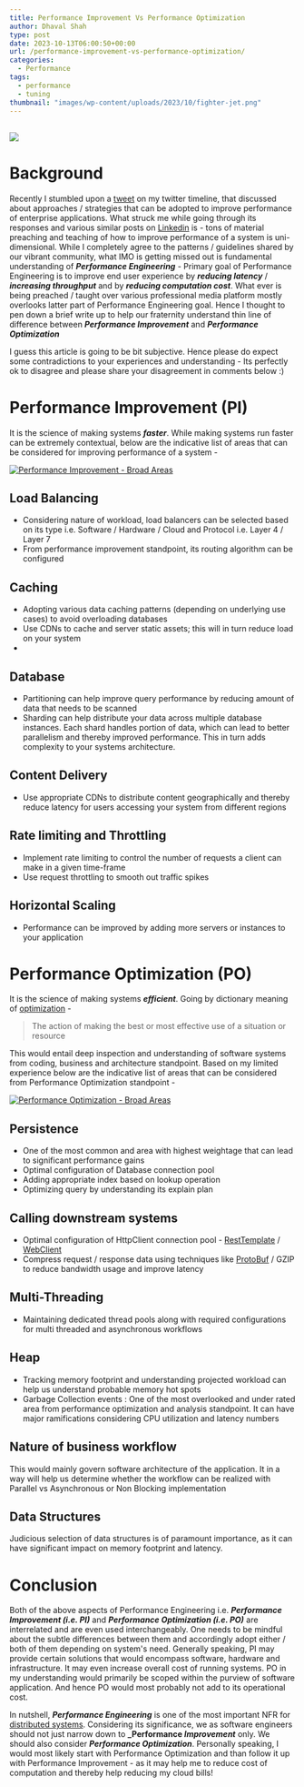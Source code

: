 ```yaml
---
title: Performance Improvement Vs Performance Optimization
author: Dhaval Shah
type: post
date: 2023-10-13T06:00:50+00:00
url: /performance-improvement-vs-performance-optimization/
categories:
  - Performance
tags:
  - performance
  - tuning
thumbnail: "images/wp-content/uploads/2023/10/fighter-jet.png"
---
```



[![](https://www.dhaval-shah.com/images/wp-content/uploads/2023/10/fighter-jet.png)](https://www.dhaval-shah.com/images/wp-content/uploads/2023/10/fighter-jet.png)
-----------------------------------------------------------------------------------------------------------------------------------------
# Background
Recently I stumbled upon a [tweet](https://x.com/sagar_codes/status/1706917466377486471?s=20) on my twitter timeline, that discussed about approaches / strategies that can be adopted to improve performance of enterprise applications. What struck me while going through its responses and various similar posts on [Linkedin](https://www.linkedin.com/) is - tons of material preaching and teaching of how to improve performance of a system is uni-dimensional. While I completely agree to the patterns / guidelines shared by our vibrant community, what IMO is getting missed out is fundamental understanding of **_Performance Engineering_** - Primary goal of Performance Engineering is to improve end user experience by **_reducing latency_** / **_increasing throughput_** and by **_reducing computation cost_**. What ever is being preached / taught over various professional media platform mostly overlooks latter part of Performance Engineering goal. Hence I thought to pen down a brief write up to help our fraternity understand thin line of difference between **_Performance Improvement_** and **_Performance Optimization_**

I guess this article is going to be bit subjective. Hence please do expect some contradictions to your experiences and understanding - Its perfectly ok to disagree and please share your disagreement in comments below :)

# Performance Improvement (PI)
It is the science of making systems **_faster_**. While making systems run faster can be extremely contextual, below are the indicative list of areas that can be considered for improving performance of a system - 

[![Performance Improvement - Broad Areas](https://www.dhaval-shah.com/images/wp-content/uploads/2023/10/PI-mindmap.png)](https://www.dhaval-shah.com/images/wp-content/uploads/2023/10/PI-mindmap.png)

## Load Balancing
- Considering nature of workload, load balancers can be selected based on its type i.e. Software / Hardware / Cloud and Protocol i.e. Layer 4 / Layer 7
- From performance improvement standpoint, its routing algorithm can be configured

## Caching
- Adopting various data caching patterns (depending on underlying use cases) to avoid overloading databases
- Use CDNs to cache and server static assets; this will in turn reduce load on your system
- 
## Database
- Partitioning can help improve query performance by reducing amount of data that needs to be scanned
- Sharding can help distribute your data across multiple database instances. Each shard handles portion of data, which can lead to better parallelism and thereby improved performance. This in turn adds complexity to your systems architecture.

## Content Delivery
- Use appropriate CDNs to distribute content geographically and thereby reduce latency for users accessing your system from different regions

## Rate limiting and Throttling
- Implement rate limiting to control the number of requests a client can make in a given time-frame
- Use request throttling to smooth out traffic spikes

## Horizontal Scaling
- Performance can be improved by adding more servers or instances to your application

# Performance Optimization (PO)
It is the science of making systems **_efficient_**. Going by dictionary meaning of [optimization](https://www.oxfordlearnersdictionaries.com/definition/english/optimize) -
> The action of making the best or most effective use of a situation or resource

This would entail deep inspection and understanding of software systems from coding, business and architecture standpoint. Based on my limited experience below are the indicative list of areas that can be considered from Performance Optimization standpoint -

[![Performance Optimization - Broad Areas](https://www.dhaval-shah.com/images/wp-content/uploads/2023/10/PO-mindmap.png)](https://www.dhaval-shah.com/images/wp-content/uploads/2023/10/PO-mindmap.png)

## Persistence
- One of the most common and area with highest weightage that can lead to significant performance gains
- Optimal configuration of Database connection pool
- Adding appropriate index based on lookup operation
- Optimizing query by understanding its explain plan

## Calling downstream systems
- Optimal configuration of HttpClient connection pool - [RestTemplate](https://www.dhaval-shah.com/rest-client-with-desired-nfrs-using-springs-resttemplate/) / [WebClient](https://www.dhaval-shah.com/performant-and-optimal-spring-webclient/)
- Compress request / response data using techniques like [ProtoBuf](https://protobuf.dev/) / GZIP to reduce bandwidth usage and improve latency

## Multi-Threading
- Maintaining dedicated thread pools along with required configurations for multi threaded and asynchronous workflows

## Heap
- Tracking memory footprint and understanding projected workload can help us understand probable memory hot spots
- Garbage Collection events : One of the most overlooked and under rated area from performance optimization and analysis standpoint. It can have major ramifications considering CPU utilization and latency numbers

## Nature of business workflow
This would mainly govern software architecture of the application. It in a way will help us determine whether the workflow can be realized with Parallel vs Asynchronous or Non Blocking implementation

## Data Structures
Judicious selection of data structures is of paramount importance, as it can have significant impact on memory footprint and latency.

# Conclusion
Both of the above aspects of Performance Engineering i.e. **_Performance Improvement (i.e. PI)_** and **_Performance Optimization (i.e. PO)_** are interrelated and are even used interchangeably. One needs to be mindful about the subtle differences between them and accordingly adopt either / both of them depending on system's need. Generally speaking, PI may provide certain solutions that would encompass software, hardware and infrastructure. It may even increase overall cost of running systems. PO in my understanding would primarily be scoped within the purview of software application. And hence PO would most probably not add to its operational cost.

In nutshell, **_Performance Engineering_** is one of the most important NFR for [distributed systems](https://en.wikipedia.org/wiki/Distributed_computing). Considering its significance, we as software engineers should not just narrow down to **_Performance _Improvement_** only. We should also consider **_Performance Optimization_**. Personally speaking, I would most likely start with Performance Optimization and than follow it up with Performance Improvement - as it may help me to reduce cost of computation and thereby help reducing my cloud bills!